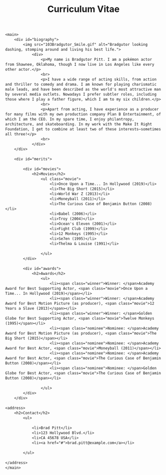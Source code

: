 <!DOCTYPE html>
<html lang="en">
<head>
    <meta charset="UTF-8">
    <meta http-equiv="X-UA-Compatible" content="IE=edge">
    <meta name="viewport" content="width=device-width, initial-scale=1.0">
    <meta name="author" content="Bradgutor Pitt">
    <meta name="description" content="CV: Bradgutor Pitt aims to provide you with a short, but oh so sweet, summary of the pokémon actors achievements in life. Please hire him!">
    <link rel="stylesheet" href="style.css">
    <title>CV: Bradgutor Pitt</title>
</head>

<body>
    <header>
        <h1>Curriculum Vitae</h1>
    </header>

    <main>
        <div id="biography">
            <img src="103Bradgutor_Smile.gif" alt="Bradgutor looking dashing, stomping around and living his best life.">
                <div>
                    <p>My name is Bradgutor Pitt. I am a pokémon actor from Shawnee, Oklahoma, though I now live in Los Angeles like every other actor.</p>
                    <br>
                    <p>I have a wide range of acting skills, from action and thriller to comedy and drama. I am known for playing charismatic male leads, and have been described as the world's most attractive man by several media outlets. Nowadays I prefer subtler roles, including those where I play a father figure, which I am to my six children.</p>
                    <br>
                    <p>Apart from acting, I have experience as a producer for many films with my own production company Plan B Entertainment, of which I am the CEO. In my spare time, I enjoy philantropy, architecture, and skateboarding. In my work with the Make It Right Foundation, I get to combine at least two of these interests—sometimes all three!</p>
                    <br>
                </div>
        </div>

        <div id="merits">

            <div id="movies">
                <h2>Movies</h2>
                    <ul class="movie">
                        <li>Once Upon a Time... In Hollywood (2019)</li>
                        <li>The Big Short (2015)</li>
                        <li>World War Z (2013)</li>
                        <li>Moneyball (2011)</li>
                        <li>The Curious Case of Benjamin Button (2008)</li>
                        <li>Babel (2006)</li>
                        <li>Troy (2004)</li>
                        <li>Ocean's Eleven (2001)</li>
                        <li>Fight Club (1999)</li>
                        <li>12 Monkeys (1995)</li>
                        <li>Se7en (1995)</li>
                        <li>Thelma & Louise (1991)</li>

                    </ul>
            </div>

            <div id="awards">
                <h2>Awards</h2>
                    <ul>
                        <li><span class="winner">Winner: </span>Academy Award for Best Supporting Actor, <span class="movie">Once Upon a Time... In Hollywood (2019)</span></li>
                        <li><span class="winner">Winner: </span>Academy Award for Best Motion Picture (as producer), <span class="movie">12 Years a Slave (2013)</span></li>
                        <li><span class="winner">Winner: </span>Golden Globe for Best Supporting Actor, <span class="movie">Twelve Monkeys (1995)</span></li>
                        <li><span class="nominee">Nominee: </span>Academy Award for Best Motion Picture (as producer), <span class="movie">The Big Short (2015)</span></li>
                        <li><span class="nominee">Nominee: </span>Academy Award for Best Actor, <span class="movie">Moneyball (2011)</span></li>
                        <li><span class="nominee">Nominee: </span>Academy Award for Best Actor, <span class="movie">The Curious Case of Benjamin Button (2008)</span></li>
                        <li><span class="nominee">Nominee: </span>Golden Globe for Best Actor, <span class="movie">The Curious Case of Benjamin Button (2008)</span></li>

                    </ul>
            </div>
        </div>

    <address>
        <h2>Contact</h2>
            <ul>

                <li>Brad Pitt</li>
                <li>123 Hollywood Blvd.</li>
                <li>CA 45678 USA</li>
                <li><a href="#">brad.pitt@example.com</a></li>

            </ul>

    </address>       
    </main>

</body>
</html>
